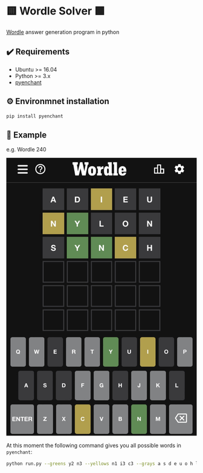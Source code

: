 # 🟨 Wordle Solver 🟩
[Wordle](https://www.nytimes.com/games/wordle/index.html) answer generation program in python


## :heavy_check_mark: Requirements
* Ubuntu >= 16.04
* Python >= 3.x
* [pyenchant](https://pyenchant.github.io/pyenchant/)


## :gear: Environmnet installation
```bash
pip install pyenchant
```


## :owl: Example
e.g. Wordle 240

![my wordle 240 screenshot](example.jpeg)

At this moment the following command gives you all possible words in `pyenchant`:
```bash
python run.py --greens y2 n3 --yellows n1 i3 c3 --grays a s d e u o h l
```
